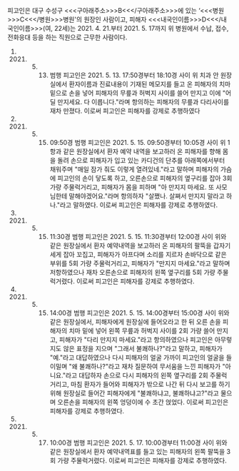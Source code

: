 피고인은 대구 수성구 <<<구아래주소>>>B<<</구아래주소>>>에 있는 ‘<<<병원>>>C<<</병원>>>병원'의 원장인 사람이고, 피해자 <<<내국인이름>>>D<<</내국인이름>>>(여, 22세)는 2021. 4. 21.부터 2021. 5. 17까지 위 병원에서 수납, 접수, 전화응대 등을 하는 직원으로 근무한 사람이다.
1. 2021. 5. 13. 범행
피고인은 2021. 5. 13. 17:50경부터 18:10경 사이 위 치과 안 원장실에서 환자이름과 진료내용이 기재된 메모지를 들고 온 피해자의 치마 밑으로 손을 넣어 피해자의 무릎과 허벅지 사이를 쓸어 만지고 이에 "어딜 만지세요. 다 이릅니다."라며 항의하는 피해자의 무릎과 다리사이를 재차 만졌다.
이로써 피고인은 피해자를 강제로 추행하였다
2. 2021. 5. 15. 09:50경 범행
피고인은 2021. 5. 15. 09:50경부터 10:05경 사이 위 1항과 같은 원장실에서 환자 예약 내역을 보고하러 온 피해자를 향해 몸을 돌려 손으로 피해자가 입고 있는 카디건의 단추를 아래쪽에서부터 채워주며 "매일 잠가 줘도 이렇게 열려있네."라고 말하며 피해자의 가슴에 피고인의 손이 닿도록 하고, 오른손으로 피해자의 옆구리를 잡아 3회 가량 주물럭거리고, 피해자가 몸을 피하며 "아 만지지 마세요. 또 사모님한테 말해야겠어요."라며 항의하자 "살쪘나. 살쪄서 만지지 말라고 하나."라고 말하였다.
이로써 피고인은 피해자를 강제로 추행하였다.
3. 2021. 5. 15. 11:30경 범행
피고인은 2021. 5. 15. 11:30경부터 12:00경 사이 위와 같은 원장실에서 환자 예약내역을 보고하러 온 피해자의 팔뚝을 갑자기 세게 잡아 꼬집고, 피해자가 아프다며 소리를 지르자 손바닥으로 같은 부위를 5회 가량 주물럭거리고, 피해자가 "만지지 마세요."라고 말하며 저항하였으나 재차 오른손으로 피해자의 왼쪽 옆구리를 5회 가량 주물럭거렸다.
이로써 피고인은 피해자를 강제로 추행하였다.
4. 2021. 5. 15. 14:00경 범행
피고인은 2021. 5. 15. 14:00경부터 15:00경 사이 위와 같은 원장실에서, 피해자에게 원장실에 들어오라고 한 뒤 오른 손을 피해자의 치마 밑에 넣어 왼쪽 무릎과 허벅지 사이를 2회 가량 쓸어 만지고, 피해자가 "다리 만지지 마세요."라고 항의하였으나 피고인은 아무렇지도 않은 표정을 지으며 "그래서 불쾌하나?"라고 말하고, 피해자가 "예."라고 대답하였으나 다시 피해자의 얼굴 가까이 피고인의 얼굴을 들이밀며 "왜 불쾌하나?"라고 재차 질문하여 무서움을 느낀 피해자가 "아니요."라고 대답하자 손으로 다시 피해자의 왼쪽 옆구리를 2회 주물럭거리고, 마침 환자가 들어와 피해자가 밖으로 나간 뒤 다시 보고를 하기 위해 원장실로 들어간 피해자에게 "불쾌하냐고, 불쾌하냐고?"라고 물으며 오른손을 피해자의 왼쪽 엉덩이에 수 초간 얹었다.
이로써 피고인은 피해자를 강제로 추행하였다.
5. 2021. 5. 17. 10:00경 범행
피고인은 2021. 5. 17. 10:00경부터 11:00경 사이 위와 같은 원장실에서 환자 예약내역표를 들고 있는 피해자의 왼쪽 팔뚝을 3회 가량 주물럭거렸다.
이로써 피고인은 피해자를 강제로 추행하였다.